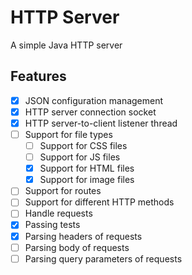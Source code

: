 # HTTP Server

A simple Java HTTP server

## Features

- [x] JSON configuration management
- [x] HTTP server connection socket
- [x] HTTP server-to-client listener thread
- [ ] Support for file types
    - [ ] Support for CSS files
    - [ ] Support for JS files
    - [x] Support for HTML files
    - [x] Support for image files
- [ ] Support for routes
- [ ] Support for different HTTP methods
- [ ] Handle requests
- [x] Passing tests
- [x] Parsing headers of requests
- [ ] Parsing body of requests
- [ ] Parsing query parameters of requests